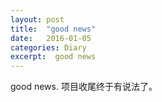 ```yaml
---
layout: post
title:  "good news"
date:   2016-01-05
categories: Diary
excerpt:  good news
---
```

good news.
项目收尾终于有说法了。
<br>
